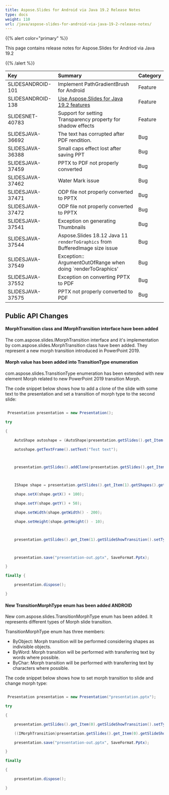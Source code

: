 ```yaml
---
title: Aspose.Slides for Android via Java 19.2 Release Notes
type: docs
weight: 110
url: /java/aspose-slides-for-android-via-java-19-2-release-notes/
---
```


{{% alert color="primary" %}} 

This page contains release notes for Aspose.Slides for Andriod via Java 19.2

{{% /alert %}} 

|**Key**|**Summary**|**Category**|
| :- | :- | :- |
|SLIDESANDROID-101|Implement PathGradientBrush for Android|Feature|
|SLIDESANDROID-138|[Use Aspose.Slides for Java 19.2 features](/slides/java/aspose-slides-for-java-19-2-release-notes/)|Feature|
|SLIDESNET-40783|Support for setting Transparency property for shadow effects|Feature|
|SLIDESJAVA-36692|The text has corrupted after PDF rendition.|Bug|
|SLIDESJAVA-36388|Small caps effect lost after saving PPT|Bug|
|SLIDESJAVA-37459|PPTX to PDF not properly converted|Bug|
|SLIDESJAVA-37462|Water Mark issue|Bug|
|SLIDESJAVA-37471|ODP file not properly converted to PPTX|Bug|
|SLIDESJAVA-37472|ODP file not properly converted to PPTX|Bug|
|SLIDESJAVA-37541|Exception on generating Thumbnails|Bug|
|SLIDESJAVA-37544|Aspose.Slides 18.12 Java 11 `renderToGraphics` from BufferedImage size issue|Bug|
|SLIDESJAVA-37549|Exception:: ArgumentOutOfRange when doing `renderToGraphics'|Bug|
|SLIDESJAVA-37552|Exception on converting PPTX to PDF|Bug|
|SLIDESJAVA-37575|PPTX not properly converted to PDF|Bug|
## **Public API Changes**
#### **MorphTransition class and IMorphTransition interface have been added**
The com.aspose.slides.IMorphTransition interface and it's implementation by com.aspose.slides.MorphTransition class have been added. They represent a new morph transition introduced in PowerPoint 2019.
#### **Morph value has been added into TransitionType enumeration**
com.aspose.slides.TransitionType enumeration has been extended with new element Morph related to new PowerPoint 2019 transition Morph.

The code snippet below shows how to add a clone of the slide with some text to the presentation and set a transition of morph type to the second slide:



``` java

 Presentation presentation = new Presentation();

try

{

    AutoShape autoshape = (AutoShape)presentation.getSlides().get_Item(0).getShapes().addAutoShape(ShapeType.Rectangle, 100, 100, 400, 100);

    autoshape.getTextFrame().setText("Test text");



    presentation.getSlides().addClone(presentation.getSlides().get_Item(0));



    IShape shape = presentation.getSlides().get_Item(1).getShapes().get_Item(0);

    shape.setX(shape.getX() + 100);

    shape.setY(shape.getY() + 50);

    shape.setWidth(shape.getWidth() - 200);

    shape.setHeight(shape.getHeight() - 10);



    presentation.getSlides().get_Item(1).getSlideShowTransition().setType(com.aspose.slides.TransitionType.Morph);



    presentation.save("presentation-out.pptx", SaveFormat.Pptx);

}

finally {

    presentation.dispose();

}


```


#### **New TransitionMorphType enum has been added ANDROID**
New com.aspose.slides.TransitionMorphType enum has been added. It represents different types of Morph slide transition.

TransitionMorphType enum has three members:

- ByObject: Morph transition will be performed considering shapes as indivisible objects.
- ByWord: Morph transition will be performed with transferring text by words where possible.
- ByChar: Morph transition will be performed with transferring text by characters where possible.

The code snippet below shows how to set morph transition to slide and change morph type:



``` java

 Presentation presentation = new Presentation("presentation.pptx");

try

{

    presentation.getSlides().get_Item(0).getSlideShowTransition().setType(TransitionType.Morph);

    ((IMorphTransition)presentation.getSlides().get_Item(0).getSlideShowTransition().getValue()).setMorphType(TransitionMorphType.ByWord);

    presentation.save("presentation-out.pptx", SaveFormat.Pptx);

}

finally

{

    presentation.dispose();

}


```
